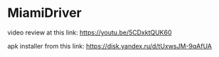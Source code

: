 # MiamiDriver

video review at this link: https://youtu.be/5CDxktQUK60

apk installer from this link: https://disk.yandex.ru/d/tUxwsJM-9qAfUA
